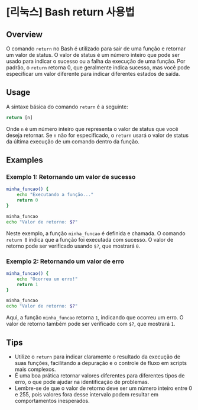 # [리눅스] Bash return 사용법

## Overview
O comando `return` no Bash é utilizado para sair de uma função e retornar um valor de status. O valor de status é um número inteiro que pode ser usado para indicar o sucesso ou a falha da execução de uma função. Por padrão, o `return` retorna 0, que geralmente indica sucesso, mas você pode especificar um valor diferente para indicar diferentes estados de saída.

## Usage
A sintaxe básica do comando `return` é a seguinte:

```bash
return [n]
```

Onde `n` é um número inteiro que representa o valor de status que você deseja retornar. Se `n` não for especificado, o `return` usará o valor de status da última execução de um comando dentro da função.

## Examples

### Exemplo 1: Retornando um valor de sucesso
```bash
minha_funcao() {
    echo "Executando a função..."
    return 0
}

minha_funcao
echo "Valor de retorno: $?"
```
Neste exemplo, a função `minha_funcao` é definida e chamada. O comando `return 0` indica que a função foi executada com sucesso. O valor de retorno pode ser verificado usando `$?`, que mostrará `0`.

### Exemplo 2: Retornando um valor de erro
```bash
minha_funcao() {
    echo "Ocorreu um erro!"
    return 1
}

minha_funcao
echo "Valor de retorno: $?"
```
Aqui, a função `minha_funcao` retorna `1`, indicando que ocorreu um erro. O valor de retorno também pode ser verificado com `$?`, que mostrará `1`.

## Tips
- Utilize o `return` para indicar claramente o resultado da execução de suas funções, facilitando a depuração e o controle de fluxo em scripts mais complexos.
- É uma boa prática retornar valores diferentes para diferentes tipos de erro, o que pode ajudar na identificação de problemas.
- Lembre-se de que o valor de retorno deve ser um número inteiro entre 0 e 255, pois valores fora desse intervalo podem resultar em comportamentos inesperados.